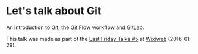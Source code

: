 Let's talk about Git
==============================

An introduction to Git, the [Git Flow](http://nvie.com/posts/a-successful-git-branching-model/) workflow and [GitLab](http://gitlab.com/).

This talk was made as part of the [Last Friday Talks #5](../) at [Wixiweb](https://github.com/wixiweb) (2016-01-29).